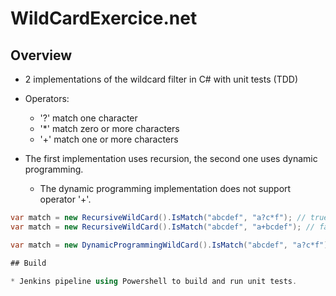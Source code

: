 # WildCardExercice.net

## Overview

* 2 implementations of the wildcard filter in C# with unit tests (TDD)
* Operators:
	- '?' match one character
	- '*' match zero or more characters
	- '+' match one or more characters

* The first implementation uses recursion, the second one uses dynamic programming.

	- The dynamic programming implementation does not support operator '+'.

```cs
var match = new RecursiveWildCard().IsMatch("abcdef", "a?c*f"); // true
var match = new RecursiveWildCard().IsMatch("abcdef", "a+bcdef"); // false

var match = new DynamicProgrammingWildCard().IsMatch("abcdef", "a?c*f"); // true

## Build

* Jenkins pipeline using Powershell to build and run unit tests.



```
